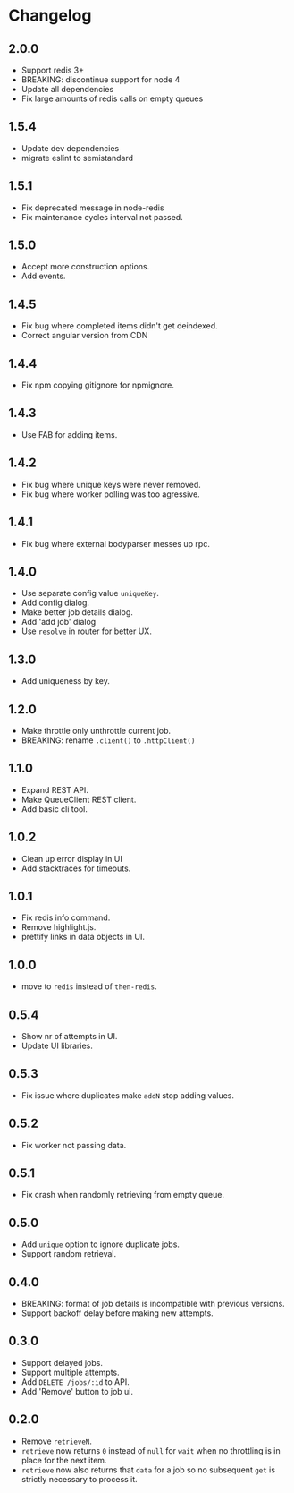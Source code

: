 # Changelog

## 2.0.0

 - Support redis 3+
 - BREAKING: discontinue support for node 4
 - Update all dependencies
 - Fix large amounts of redis calls on empty queues

## 1.5.4

 - Update dev dependencies
 - migrate eslint to semistandard

## 1.5.1

 - Fix deprecated message in node-redis
 - Fix maintenance cycles interval not passed.

## 1.5.0

 - Accept more construction options.
 - Add events.

## 1.4.5

 - Fix bug where completed items didn't get deindexed.
 - Correct angular version from CDN

## 1.4.4

 - Fix npm copying gitignore for npmignore.

## 1.4.3

 - Use FAB for adding items.

## 1.4.2

 - Fix bug where unique keys were never removed.
 - Fix bug where worker polling was too agressive.

## 1.4.1

 - Fix bug where external bodyparser messes up rpc.

## 1.4.0

 - Use separate config value `uniqueKey`.
 - Add config dialog.
 - Make better job details dialog.
 - Add 'add job' dialog
 - Use `resolve` in router for better UX.

## 1.3.0

 - Add uniqueness by key.

## 1.2.0

 - Make throttle only unthrottle current job.
 - BREAKING: rename `.client()` to `.httpClient()`

## 1.1.0

 - Expand REST API.
 - Make QueueClient REST client.
 - Add basic cli tool.

## 1.0.2

 - Clean up error display in UI
 - Add stacktraces for timeouts.

## 1.0.1

 - Fix redis info command.
 - Remove highlight.js.
 - prettify links in data objects in UI.

## 1.0.0

 - move to `redis` instead of `then-redis`.

## 0.5.4

 - Show nr of attempts in UI.
 - Update UI libraries.

## 0.5.3

 - Fix issue where duplicates make `addN` stop adding values.

## 0.5.2

 - Fix worker not passing data.

## 0.5.1

 - Fix crash when randomly retrieving from empty queue.

## 0.5.0

  - Add `unique` option to ignore duplicate jobs.
  - Support random retrieval.

## 0.4.0

  - BREAKING: format of job details is incompatible with previous versions.
  - Support backoff delay before making new attempts.

## 0.3.0

  - Support delayed jobs.
  - Support multiple attempts.
  - Add `DELETE /jobs/:id` to API.
  - Add 'Remove' button to job ui.

## 0.2.0

  - Remove `retrieveN`.
  - `retrieve` now returns `0` instead of `null` for `wait` when no throttling is in place for the next item.
  - `retrieve` now also returns that `data` for a job so no subsequent `get` is strictly necessary to process it.
